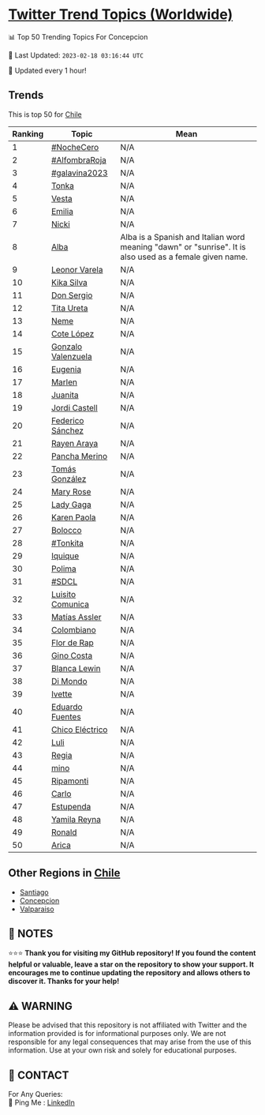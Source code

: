 [Twitter Trend Topics (Worldwide)](https://github.com/ErcinDedeoglu/Twitter-Trend-Topics)
==========


📊 Top 50 Trending Topics For Concepcion

📆 Last Updated: `2023-02-18 03:16:44 UTC`

🔧 Updated every 1 hour!


## Trends

This is top 50 for [Chile](</Chile>)

| Ranking | Topic | Mean |
| ------- | ------------ | ------------ |
| 1 | [#NocheCero](http://twitter.com/search?q=%23NocheCero) | N/A |
| 2 | [#AlfombraRoja](http://twitter.com/search?q=%23AlfombraRoja) | N/A |
| 3 | [#galavina2023](http://twitter.com/search?q=%23galavina2023) | N/A |
| 4 | [Tonka](http://twitter.com/search?q=Tonka) | N/A |
| 5 | [Vesta](http://twitter.com/search?q=Vesta) | N/A |
| 6 | [Emilia](http://twitter.com/search?q=Emilia) | N/A |
| 7 | [Nicki](http://twitter.com/search?q=Nicki) | N/A |
| 8 | [Alba](http://twitter.com/search?q=Alba) | Alba is a Spanish and Italian word meaning "dawn" or "sunrise". It is also used as a female given name. |
| 9 | [Leonor Varela](http://twitter.com/search?q=Leonor+Varela) | N/A |
| 10 | [Kika Silva](http://twitter.com/search?q=Kika+Silva) | N/A |
| 11 | [Don Sergio](http://twitter.com/search?q=Don+Sergio) | N/A |
| 12 | [Tita Ureta](http://twitter.com/search?q=Tita+Ureta) | N/A |
| 13 | [Neme](http://twitter.com/search?q=Neme) | N/A |
| 14 | [Cote López](http://twitter.com/search?q=Cote+L%c3%b3pez) | N/A |
| 15 | [Gonzalo Valenzuela](http://twitter.com/search?q=Gonzalo+Valenzuela) | N/A |
| 16 | [Eugenia](http://twitter.com/search?q=Eugenia) | N/A |
| 17 | [Marlen](http://twitter.com/search?q=Marlen) | N/A |
| 18 | [Juanita](http://twitter.com/search?q=Juanita) | N/A |
| 19 | [Jordi Castell](http://twitter.com/search?q=Jordi+Castell) | N/A |
| 20 | [Federico Sánchez](http://twitter.com/search?q=Federico+S%c3%a1nchez) | N/A |
| 21 | [Rayen Araya](http://twitter.com/search?q=Rayen+Araya) | N/A |
| 22 | [Pancha Merino](http://twitter.com/search?q=Pancha+Merino) | N/A |
| 23 | [Tomás González](http://twitter.com/search?q=Tom%c3%a1s+Gonz%c3%a1lez) | N/A |
| 24 | [Mary Rose](http://twitter.com/search?q=Mary+Rose) | N/A |
| 25 | [Lady Gaga](http://twitter.com/search?q=Lady+Gaga) | N/A |
| 26 | [Karen Paola](http://twitter.com/search?q=Karen+Paola) | N/A |
| 27 | [Bolocco](http://twitter.com/search?q=Bolocco) | N/A |
| 28 | [#Tonkita](http://twitter.com/search?q=%23Tonkita) | N/A |
| 29 | [Iquique](http://twitter.com/search?q=Iquique) | N/A |
| 30 | [Polima](http://twitter.com/search?q=Polima) | N/A |
| 31 | [#SDCL](http://twitter.com/search?q=%23SDCL) | N/A |
| 32 | [Luisito Comunica](http://twitter.com/search?q=Luisito+Comunica) | N/A |
| 33 | [Matías Assler](http://twitter.com/search?q=Mat%c3%adas+Assler) | N/A |
| 34 | [Colombiano](http://twitter.com/search?q=Colombiano) | N/A |
| 35 | [Flor de Rap](http://twitter.com/search?q=Flor+de+Rap) | N/A |
| 36 | [Gino Costa](http://twitter.com/search?q=Gino+Costa) | N/A |
| 37 | [Blanca Lewin](http://twitter.com/search?q=Blanca+Lewin) | N/A |
| 38 | [Di Mondo](http://twitter.com/search?q=Di+Mondo) | N/A |
| 39 | [Ivette](http://twitter.com/search?q=Ivette) | N/A |
| 40 | [Eduardo Fuentes](http://twitter.com/search?q=Eduardo+Fuentes) | N/A |
| 41 | [Chico Eléctrico](http://twitter.com/search?q=Chico+El%c3%a9ctrico) | N/A |
| 42 | [Luli](http://twitter.com/search?q=Luli) | N/A |
| 43 | [Regia](http://twitter.com/search?q=Regia) | N/A |
| 44 | [mino](http://twitter.com/search?q=mino) | N/A |
| 45 | [Ripamonti](http://twitter.com/search?q=Ripamonti) | N/A |
| 46 | [Carlo](http://twitter.com/search?q=Carlo) | N/A |
| 47 | [Estupenda](http://twitter.com/search?q=Estupenda) | N/A |
| 48 | [Yamila Reyna](http://twitter.com/search?q=Yamila+Reyna) | N/A |
| 49 | [Ronald](http://twitter.com/search?q=Ronald) | N/A |
| 50 | [Arica](http://twitter.com/search?q=Arica) | N/A |



## Other Regions in [Chile](</Chile>)

* [Santiago](</Chile/Santiago.md>)
* [Concepcion](</Chile/Concepcion.md>)
* [Valparaiso](</Chile/Valparaiso.md>)



## 📝 NOTES

⭐⭐⭐ **Thank you for visiting my GitHub repository! If you found the content helpful or valuable, leave a star on the repository to show your support. It encourages me to continue updating the repository and allows others to discover it. Thanks for your help!**


## ⚠️ WARNING

Please be advised that this repository is not affiliated with Twitter and the information provided is for informational purposes only. We are not responsible for any legal consequences that may arise from the use of this information. Use at your own risk and solely for educational purposes.


## 📨 CONTACT

 For Any Queries:  
            🏓 Ping Me : [LinkedIn](https://www.linkedin.com/in/ercindedeoglu/)
